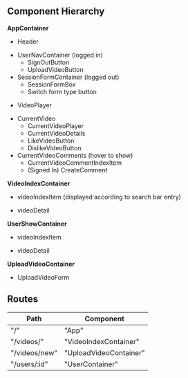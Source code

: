 ## Component Hierarchy

**AppContainer**
 - Header
  + UserNavContainer (logged in)
    - SignOutButton
    - UploadVideoButton
  + SessionFormContainer (logged out)
    - SessionFormBox
    - Switch form type button

 - VideoPlayer
  + CurrentVideo
    - CurrentVideoPlayer
    - CurrentVideoDetails
    - LikeVideoButton
    - DislikeVideoButton
  + CurrentVideoComments (hover to show)
    - CurrentVideoCommentIndexItem
    - (Signed In) CreateComment

**VideoIndexContainer**
 - videoIndexItem (displayed according to search bar entry)
  + videoDetail

**UserShowContainer**
 - videoIndexItem
  + videoDetail

**UploadVideoContainer**
 - UploadVideoForm



## Routes

|Path   | Component   |
|-------|-------------|
| "/" | "App" |
| "/videos/" | "VideoIndexContainer" |
| "/videos/new" | "UploadVideoContainer" |
| "/users/:id" | "UserContainer" |
